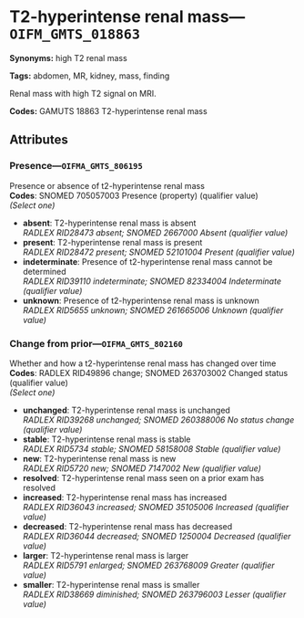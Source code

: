 # T2-hyperintense renal mass—`OIFM_GMTS_018863`

**Synonyms:** high T2 renal mass

**Tags:** abdomen, MR, kidney, mass, finding

Renal mass with high T2 signal on MRI.

**Codes:** GAMUTS 18863 T2-hyperintense renal mass

## Attributes

### Presence—`OIFMA_GMTS_806195`

Presence or absence of t2-hyperintense renal mass  
**Codes**: SNOMED 705057003 Presence (property) (qualifier value)  
*(Select one)*

- **absent**: T2-hyperintense renal mass is absent  
_RADLEX RID28473 absent; SNOMED 2667000 Absent (qualifier value)_
- **present**: T2-hyperintense renal mass is present  
_RADLEX RID28472 present; SNOMED 52101004 Present (qualifier value)_
- **indeterminate**: Presence of t2-hyperintense renal mass cannot be determined  
_RADLEX RID39110 indeterminate; SNOMED 82334004 Indeterminate (qualifier value)_
- **unknown**: Presence of t2-hyperintense renal mass is unknown  
_RADLEX RID5655 unknown; SNOMED 261665006 Unknown (qualifier value)_

### Change from prior—`OIFMA_GMTS_802160`

Whether and how a t2-hyperintense renal mass has changed over time  
**Codes**: RADLEX RID49896 change; SNOMED 263703002 Changed status (qualifier value)  
*(Select one)*

- **unchanged**: T2-hyperintense renal mass is unchanged  
_RADLEX RID39268 unchanged; SNOMED 260388006 No status change (qualifier value)_
- **stable**: T2-hyperintense renal mass is stable  
_RADLEX RID5734 stable; SNOMED 58158008 Stable (qualifier value)_
- **new**: T2-hyperintense renal mass is new  
_RADLEX RID5720 new; SNOMED 7147002 New (qualifier value)_
- **resolved**: T2-hyperintense renal mass seen on a prior exam has resolved  
- **increased**: T2-hyperintense renal mass has increased  
_RADLEX RID36043 increased; SNOMED 35105006 Increased (qualifier value)_
- **decreased**: T2-hyperintense renal mass has decreased  
_RADLEX RID36044 decreased; SNOMED 1250004 Decreased (qualifier value)_
- **larger**: T2-hyperintense renal mass is larger  
_RADLEX RID5791 enlarged; SNOMED 263768009 Greater (qualifier value)_
- **smaller**: T2-hyperintense renal mass is smaller  
_RADLEX RID38669 diminished; SNOMED 263796003 Lesser (qualifier value)_